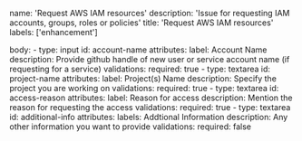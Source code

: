 name: 'Request AWS IAM resources'
description: 'Issue for requesting IAM accounts, groups, roles or policies'
title: 'Request AWS IAM resources'
labels: ['enhancement']

body: 
    - type: input
      id: account-name
      attributes:
        label: Account Name
        description: Provide github handle of new user or service account name (if requesting for a service)
      validations: 
        required: true
    - type: textarea
      id: project-name
      attributes:
        label: Project(s) Name
        description: Specify the project you are working on
      validations: 
        required: true
    - type: textarea
      id: access-reason
      attributes:
        label: Reason for access
        description: Mention the reason for requesting the access
      validations:
        required: true
    - type: textarea
      id: additional-info
      attributes: 
        labels: Addtional Information
        description: Any other information you want to provide
      validations:
        required: false    
